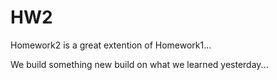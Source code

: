 # HW2
Homework2
is a great extention of Homework1...

We build something new build on what we learned yesterday...
